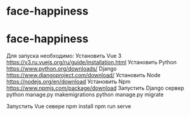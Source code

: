 # face-happiness
# face-happiness
Для запуска необходимо:
Установить Vue 3 https://v3.ru.vuejs.org/ru/guide/installation.html
Установить Python https://www.python.org/downloads/
Django  https://www.djangoproject.com/download/
Установить Node https://nodejs.org/en/download
Установить Npm https://www.npmjs.com/package/download
Запустить Django сервер
python manage.py makemigrations 
python manage.py migrate

Запустить Vue севере
npm install 
npm run serve